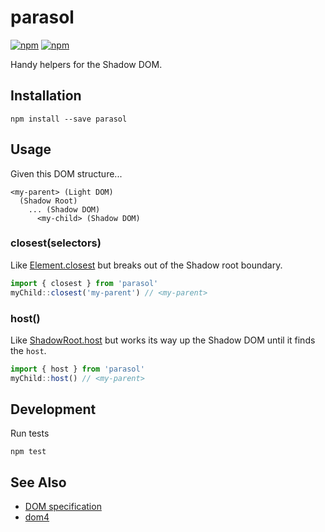 # parasol

[![npm](https://img.shields.io/npm/v/parasol.svg)](https://www.npmjs.com/package/parasol)
[![npm](https://img.shields.io/npm/dm/parasol.svg)](https://www.npmjs.com/package/parasol)

Handy helpers for the Shadow DOM.

## Installation

```
npm install --save parasol
```

## Usage
Given this DOM structure...
```
<my-parent> (Light DOM)
  (Shadow Root)
    ... (Shadow DOM)
      <my-child> (Shadow DOM)
```

### closest(selectors)
Like [Element.closest](https://dom.spec.whatwg.org/#dom-element-closestselectors) but breaks out of the Shadow root boundary.
```js
import { closest } from 'parasol'
myChild::closest('my-parent') // <my-parent>
```

### host()
Like [ShadowRoot.host](https://w3c.github.io/webcomponents/spec/shadow/#widl-ShadowRoot-host) but works its way up the Shadow DOM until it finds the `host`.
```js
import { host } from 'parasol'
myChild::host() // <my-parent>
```

## Development

Run tests
```
npm test
```

## See Also
- [DOM specification](https://dom.spec.whatwg.org/)
- [dom4](https://www.npmjs.com/package/dom4)
